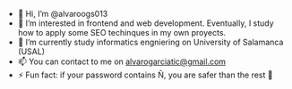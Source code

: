 - 👋 Hi, I’m @alvaroogs013
- 👀 I’m interested in frontend and web development. Eventually, I study how to apply some SEO techinques in my own proyects.
- 🌱 I’m currently study informatics engniering on University of Salamanca (USAL)
- 📫 You can contact to me on alvarogarciatic@gmail.com
- ⚡ Fun fact: if your password contains Ñ, you are safer than the rest 🧐

<!---
alvaroogs013/alvaroogs013 is a ✨ special ✨ repository because its `README.md` (this file) appears on your GitHub profile.
You can click the Preview link to take a look at your changes.
--->
